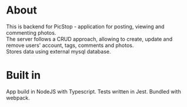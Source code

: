 # About
This is backend for PicStop - application for posting, viewing and commenting photos.  
The server follows a CRUD approach, allowing to create, update and remove users' account, tags, comments and photos.  
Stores data using external mysql database.  

# Built in
App build in NodeJS with Typescript.
Tests written in Jest.
Bundled with webpack.

